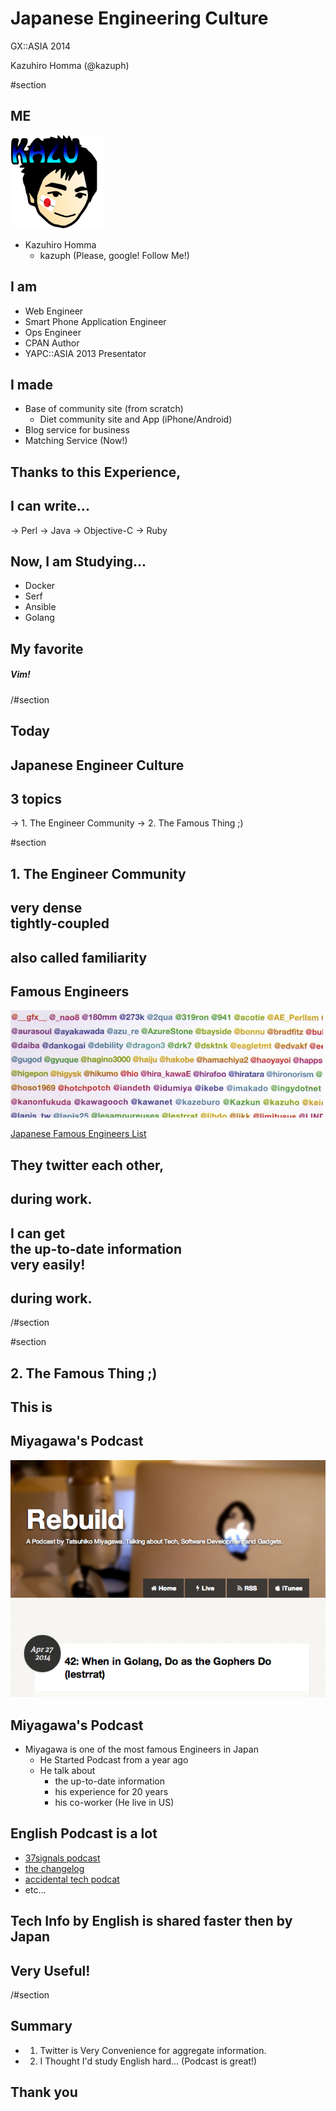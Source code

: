 # Japanese Engineering Culture

GX::ASIA 2014

Kazuhiro Homma (@kazuph)

#section

## ME

<img style="width:150px;height:150px;float: bottom" src="./images/kazuph.png"/>

- Kazuhiro Homma
    - kazuph (Please, google! Follow Me!)

## I am

- Web Engineer
- Smart Phone Application Engineer
- Ops Engineer
- CPAN Author
- YAPC::ASIA 2013 Presentator

## I made

- Base of community site (from scratch)
    - Diet community site and App (iPhone/Android)
- Blog service for business
- Matching Service (Now!)

## Thanks to this Experience,

## I can write...

-> Perl
-> Java
-> Objective-C
-> Ruby

## Now, I am Studying...

- Docker
- Serf
- Ansible
- Golang

## My favorite

##### Vim!

/#section

## Today

## Japanese Engineer Culture

## 3 topics

-> 1. The Engineer Community
-> 2. The Famous Thing ;)

#section

## 1. The Engineer Community

## very dense<br />tightly-coupled

## also called familiarity

## Famous Engineers

![./images/famous_engineers.jpg](./images/famous_engineers.jpg)

[Japanese Famous Engineers List](http://d.hatena.ne.jp/ishikawam/20111024/p1)

## They twitter each other,
## during work.

## I can get <br />the up-to-date information<br /> very easily!
## during work.

/#section

#section

## 2. The Famous Thing ;)

## This is

## Miyagawa's Podcast

![./images/miyagawa.png](./images/miyagawa.png)

## Miyagawa's Podcast

- Miyagawa is one of the most famous Engineers in Japan
    - He Started Podcast from a year ago
    - He talk about
        - the up-to-date information
        - his experience for 20 years
        - his co-worker (He live in US)

## English Podcast is a lot

- [37signals podcast](http://37signals.com/podcast)
- [the changelog](http://37signals.com/podcast)
- [accidental tech podcat](http://37signals.com/podcast)
- etc...

## Tech Info by English is shared faster then by Japan

## Very Useful!

/#section

## Summary

- 1. Twitter is Very Convenience for aggregate information.
- 2. I Thought I'd study English hard... (Podcast is great!)

## Thank you

